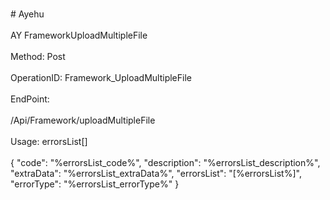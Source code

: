 <br>#     Ayehu</br>
<br>AY FrameworkUploadMultipleFile</br>
<br>Method: Post</br>
<br>OperationID: Framework_UploadMultipleFile</br>
<br>EndPoint:</br>
<br>/Api/Framework/uploadMultipleFile</br>
<br>Usage: errorsList[]</br>
<br>{
  "code": "%errorsList_code%",
  "description": "%errorsList_description%",
  "extraData": "%errorsList_extraData%",
  "errorsList": "[%errorsList%]",
  "errorType": "%errorsList_errorType%"
}</br>
